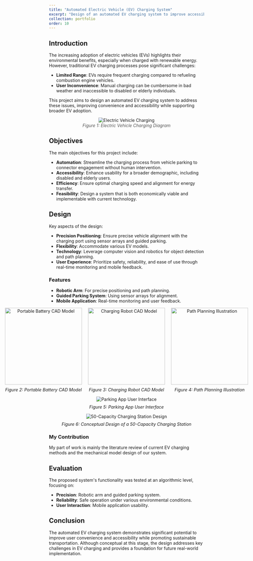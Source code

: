 ```yaml
---
title: "Automated Electric Vehicle (EV) Charging System"
excerpt: "Design of an automated EV charging system to improve accessibility and convenience. <br/><img src='../images/ev_charging/charging_station_design.png'>"
collection: portfolio
order: 10
---
```


## Introduction

The increasing adoption of electric vehicles (EVs) highlights their environmental benefits, especially when charged with renewable energy. However, traditional EV charging processes pose significant challenges:
- **Limited Range**: EVs require frequent charging compared to refueling combustion engine vehicles.
- **User Inconvenience**: Manual charging can be cumbersome in bad weather and inaccessible to disabled or elderly individuals.

This project aims to design an automated EV charging system to address these issues, improving convenience and accessibility while supporting broader EV adoption.

<figure style="text-align: center;">
  <img src="../../images/ev_charging/ev_charging_diagram.png" alt="Electric Vehicle Charging" style="max-width: 100%; margin: 0 auto;" />
  <figcaption style="text-align: center; font-style: italic; color: #555;">Figure 1: Electric Vehicle Charging Diagram</figcaption>
</figure>


## Objectives

The main objectives for this project include:
- **Automation**: Streamline the charging process from vehicle parking to connector engagement without human intervention.
- **Accessibility**: Enhance usability for a broader demographic, including disabled and elderly users.
- **Efficiency**: Ensure optimal charging speed and alignment for energy transfer.
- **Feasibility**: Design a system that is both economically viable and implementable with current technology.


## Design

Key aspects of the design:
- **Precision Positioning**: Ensure precise vehicle alignment with the charging port using sensor arrays and guided parking.
- **Flexibility**: Accommodate various EV models.
- **Technology**: Leverage computer vision and robotics for object detection and path planning.
- **User Experience**: Prioritize safety, reliability, and ease of use through real-time monitoring and mobile feedback.

### Features
- **Robotic Arm**: For precise positioning and path planning.
- **Guided Parking System**: Using sensor arrays for alignment.
- **Mobile Application**: Real-time monitoring and user feedback.

<div style="display: flex; justify-content: center; gap: 20px; flex-wrap: nowrap; align-items: flex-start;">
  <figure style="text-align: center; margin: 0;">
    <img src="../../images/ev_charging/portable_battery_cad.png" alt="Portable Battery CAD Model" style="max-width: 100%; height: 250px; width: 250px;" />
    <figcaption style="font-style: italic; margin-top: 8px;">Figure 2: Portable Battery CAD Model</figcaption>
  </figure>

  <figure style="text-align: center; margin: 0;">
    <img src="../../images/ev_charging/charging_robot_cad.png" alt="Charging Robot CAD Model" style="max-width: 100%; height: 250px; width: 250px;" />
    <figcaption style="font-style: italic; margin-top: 8px;">Figure 3: Charging Robot CAD Model</figcaption>
  </figure>

  <figure style="text-align: center; margin: 0;">
    <img src="../../images/ev_charging/path_planning.png" alt="Path Planning Illustration" style="max-width: 100%; height: 250px; width: 250px;" />
    <figcaption style="font-style: italic; margin-top: 8px;">Figure 4: Path Planning Illustration</figcaption>
  </figure>
</div>

<figure style="text-align: center;">
  <img src="../../images/ev_charging/parking_app_ui.png" alt="Parking App User Interface" style="max-width: 100%; margin: 0 auto;" />
  <figcaption style="font-style: italic; margin-top: 8px;">Figure 5: Parking App User Interface</figcaption>
</figure>

<div style="text-align: center;">
  <figure>
    <img src="../../images/ev_charging/charging_station_design.png" alt="50-Capacity Charging Station Design" style="max-width: 100%; margin: 0 auto;" />
    <figcaption style="font-style: italic; margin-top: 8px;">Figure 6: Conceptual Design of a 50-Capacity Charging Station</figcaption>
  </figure>
</div>

### My Contribution

My part of work is mainly the literature review of current EV charging methods and the mechanical model design of our system.

## Evaluation

The proposed system's functionality was tested at an algorithmic level, focusing on:
- **Precision**: Robotic arm and guided parking system.
- **Reliability**: Safe operation under various environmental conditions.
- **User Interaction**: Mobile application usability.


## Conclusion

The automated EV charging system demonstrates significant potential to improve user convenience and accessibility while promoting sustainable transportation. Although conceptual at this stage, the design addresses key challenges in EV charging and provides a foundation for future real-world implementation.


